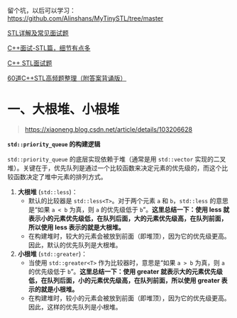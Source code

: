 留个坑，以后可以学习：
https://github.com/Alinshans/MyTinySTL/tree/master

[STL详解及常见面试题](https://blog.csdn.net/daaikuaichuan/article/details/80717222)

[C++面试-STL篇，细节有点多](https://zhuanlan.zhihu.com/p/614287445)

[C++ STL面试题](https://blog.csdn.net/weixin_46645965/article/details/136228103)

[60道C++STL高频题整理（附答案背诵版）](https://blog.csdn.net/tailonh/article/details/139308471)

# 一、大根堆、小根堆

>https://xiaoneng.blog.csdn.net/article/details/103206628

**`std::priority_queue` 的构建逻辑**

`std::priority_queue` 的底层实现依赖于堆（通常是用 `std::vector` 实现的二叉堆）。关键在于，优先队列是通过一个比较函数来决定元素的优先级的，而这个比较函数决定了堆中元素的排列方式。

1. **大根堆** (`std::less`)：
   - 默认的比较器是 `std::less<T>`。对于两个元素 `a` 和 `b`，`std::less` 的意思是“如果 `a < b` 为真，则 `a` 的优先级低于 `b`”。**这里总结一下：使用 less 就表示小的元素优先级低，在队列后面，大的元素优先级高，在队列前面，所以使用 less 表示的就是大根堆。**
   - 在构建堆时，较大的元素会被放到前面（即堆顶），因为它的优先级更高。因此，默认的优先队列是大根堆。
2. **小根堆** (`std::greater`)：
   - 当使用 `std::greater<T>` 作为比较器时，意思是“如果 `a > b` 为真，则 `a` 的优先级低于 `b`”。**这里总结一下：使用 greater 就表示大的元素优先级低，在队列后面，小的元素优先级高，在队列前面，所以使用 greater 表示的就是小根堆。**
   - 在构建堆时，较小的元素会被放到前面（即堆顶），因为它的优先级更高。因此，这样的优先队列是小根堆。